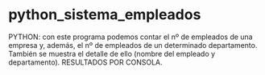 # python_sistema_empleados
PYTHON: con este programa podemos contar el nº de empleados de una empresa y, además, el nº de empleados de un determinado departamento. También se muestra el detalle de ello (nombre del empleado y departamento). RESULTADOS POR CONSOLA.
